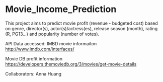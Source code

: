 # Movie_Income_Prediction
This project aims to predict movie profit (revenue - budgeted cost) based on genre, director(s), actor(s)/actress(es), release season (month), rating (R, PG13...) and popularity (number of votes). 

API Data accessed:
IMBD movie informaiton
http://www.imdb.com/interfaces/

Movie DB profit information
https://developers.themoviedb.org/3/movies/get-movie-details

Collaborators:
Anna Huang
